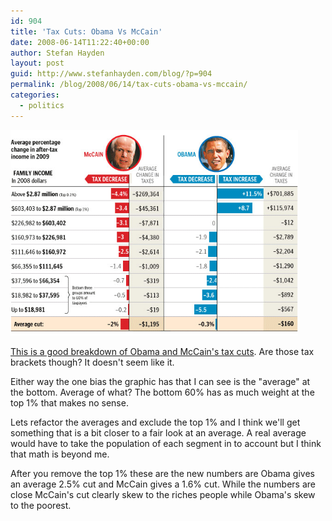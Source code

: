 ```yaml
---
id: 904
title: 'Tax Cuts: Obama Vs McCain'
date: 2008-06-14T11:22:40+00:00
author: Stefan Hayden
layout: post
guid: http://www.stefanhayden.com/blog/?p=904
permalink: /blog/2008/06/14/tax-cuts-obama-vs-mccain/
categories:
  - politics
---
```

<a href="/wp-content/uploads/2008/06/obama_mccain_taxcut.gif"><img class="alignnone size-full wp-image-905" title="obama_mccain_taxcut" src="/wp-content/uploads/2008/06/obama_mccain_taxcut.gif" alt="" width="460"  /></a>

<a href="http://www.washingtonpost.com/wp-dyn/content/story/2008/06/09/ST2008060900950.html">This is a good breakdown of Obama and McCain's tax cuts</a>. Are those tax brackets though? It doesn't seem like it.

Either way the one bias the graphic has that I can see is the "average" at the bottom. Average of what? The bottom 60% has as much weight at the top 1% that makes no sense.

Lets refactor the averages and exclude the top 1% and I think we'll get something that is a bit closer to a fair look at an average. A real average would have to take the population of each segment in to account but I think that math is beyond me.

After you remove the top 1% these are the new numbers are Obama gives an average 2.5% cut and McCain gives a 1.6% cut. While the numbers are close McCain's cut clearly skew to the riches people while Obama's skew to the poorest.
